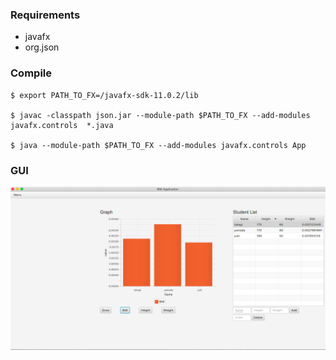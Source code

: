 ### Requirements
- javafx
- org.json

### Compile

```
$ export PATH_TO_FX=/javafx-sdk-11.0.2/lib

$ javac -classpath json.jar --module-path $PATH_TO_FX --add-modules javafx.controls  *.java 

$ java --module-path $PATH_TO_FX --add-modules javafx.controls App
```

### GUI
![](imgs/gui.png)
